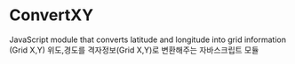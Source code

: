 # ConvertXY

JavaScript module that converts latitude and longitude into grid information (Grid X,Y)
위도,경도를 격자정보(Grid X,Y)로 변환해주는 자바스크립트 모듈
